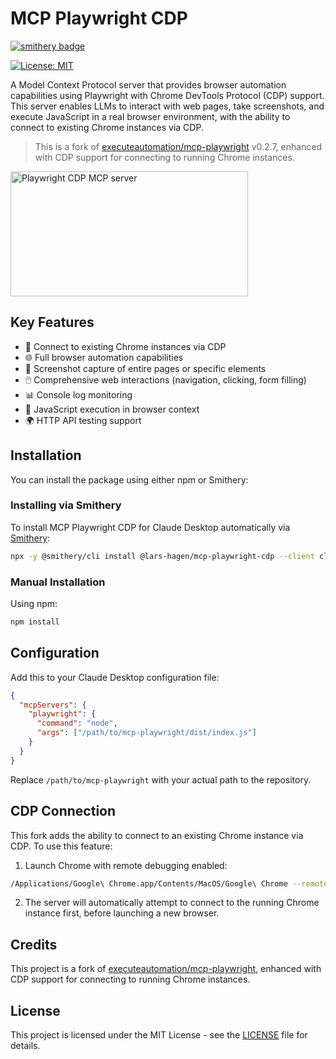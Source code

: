 # MCP Playwright CDP
[![smithery badge](https://smithery.ai/badge/@lars-hagen/mcp-playwright-cdp)](https://smithery.ai/server/@lars-hagen/mcp-playwright-cdp)

[![License: MIT](https://img.shields.io/badge/License-MIT-yellow.svg)](https://github.com/lars-hagen/mcp-playwright-cdp/blob/main/LICENSE)

A Model Context Protocol server that provides browser automation capabilities using Playwright with Chrome DevTools Protocol (CDP) support. This server enables LLMs to interact with web pages, take screenshots, and execute JavaScript in a real browser environment, with the ability to connect to existing Chrome instances via CDP.

> This is a fork of [executeautomation/mcp-playwright](https://github.com/executeautomation/mcp-playwright) v0.2.7, enhanced with CDP support for connecting to running Chrome instances.

<a href="https://glama.ai/mcp/servers/fdvu5n58kv"><img width="380" height="200" src="https://glama.ai/mcp/servers/fdvu5n58kv/badge" alt="Playwright CDP MCP server" /></a>

## Key Features

- 🔗 Connect to existing Chrome instances via CDP
- 🌐 Full browser automation capabilities
- 📸 Screenshot capture of entire pages or specific elements
- 🖱️ Comprehensive web interactions (navigation, clicking, form filling)
- 📊 Console log monitoring
- 🔧 JavaScript execution in browser context
- 🌍 HTTP API testing support

## Installation

You can install the package using either npm or Smithery:

### Installing via Smithery
To install MCP Playwright CDP for Claude Desktop automatically via [Smithery](https://smithery.ai/server/@lars-hagen/mcp-playwright-cdp):

```bash
npx -y @smithery/cli install @lars-hagen/mcp-playwright-cdp --client claude
```

### Manual Installation
Using npm:
```bash
npm install
```

## Configuration

Add this to your Claude Desktop configuration file:

```json
{
  "mcpServers": {
    "playwright": {
      "command": "node",
      "args": ["/path/to/mcp-playwright/dist/index.js"]
    }
  }
}
```
Replace `/path/to/mcp-playwright` with your actual path to the repository.

## CDP Connection

This fork adds the ability to connect to an existing Chrome instance via CDP. To use this feature:

1. Launch Chrome with remote debugging enabled:
```bash
/Applications/Google\ Chrome.app/Contents/MacOS/Google\ Chrome --remote-debugging-port=9222
```

2. The server will automatically attempt to connect to the running Chrome instance first, before launching a new browser.

## Credits

This project is a fork of [executeautomation/mcp-playwright](https://github.com/executeautomation/mcp-playwright), enhanced with CDP support for connecting to running Chrome instances.

## License

This project is licensed under the MIT License - see the [LICENSE](LICENSE) file for details.
